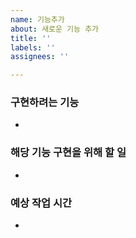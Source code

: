 ```yaml
---
name: 기능추가
about: 새로운 기능 추가
title: ''
labels: ''
assignees: ''

---
```


### 구현하려는 기능
- 

### 해당 기능 구현을 위해 할 일
- 

### 예상 작업 시간
-
